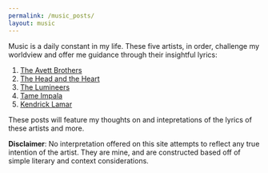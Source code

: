 ```yaml
---
permalink: /music_posts/
layout: music
---
```


Music is a daily constant in my life. These five artists, in order, challenge my worldview and offer me guidance through their insightful lyrics:

1. [The Avett Brothers](https://en.wikipedia.org/wiki/The_Avett_Brothers)
2. [The Head and the Heart](https://en.wikipedia.org/wiki/The_Head_and_the_Heart)
3. [The Lumineers](https://en.wikipedia.org/wiki/The_Lumineers)
4. [Tame Impala](https://en.wikipedia.org/wiki/Tame_Impala)
5. [Kendrick Lamar](https://en.wikipedia.org/wiki/Kendrick_Lamar)

These posts will feature my thoughts on and intepretations of the lyrics of these artists and more. 

**Disclaimer**: No interpretation offered on this site attempts to reflect any true intention of the artist. They are mine, and are constructed based off of simple literary and context considerations.  